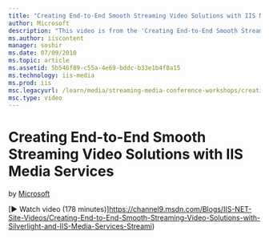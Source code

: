 ```yaml
---
title: "Creating End-to-End Smooth Streaming Video Solutions with IIS Media Services | Microsoft Docs"
author: Microsoft
description: "This video is from the 'Creating End-to-End Smooth Streaming Video Solutions With Silverlight and IIS Media Services' pre-conference workshop conducted by Ch..."
ms.author: iiscontent
manager: soshir
ms.date: 07/09/2010
ms.topic: article
ms.assetid: 5b546f89-c55a-4e69-bddc-b33e1b4f8a15
ms.technology: iis-media
ms.prod: iis
msc.legacyurl: /learn/media/streaming-media-conference-workshops/creating-end-to-end-smooth-streaming-video-solutions-with-silverlight-and-iis-media-services-streaming-media-east-2010
msc.type: video
---
```

Creating End-to-End Smooth Streaming Video Solutions with IIS Media Services
====================
by [Microsoft](https://github.com/Microsoft)

[&#9654; Watch video (178 minutes)]https://channel9.msdn.com/Blogs/IIS-NET-Site-Videos/Creating-End-to-End-Smooth-Streaming-Video-Solutions-with-Silverlight-and-IIS-Media-Services-Streami)
